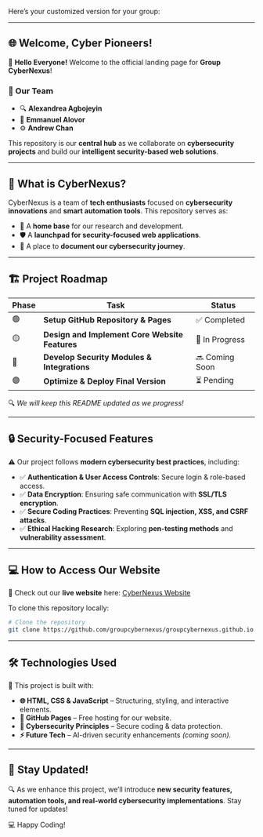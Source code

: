 Here’s your customized version for your group:  

---

## 🌐 Welcome, Cyber Pioneers!  

🚀 **Hello Everyone!** Welcome to the official landing page for **Group CyberNexus**!  

### **👥 Our Team**  
- 🔍 **Alexandrea Agbojeyin**  
- 🔐 **Emmanuel Alovor**  
- ⚙️ **Andrew Chan**  

This repository is our **central hub** as we collaborate on **cybersecurity projects** and build our **intelligent security-based web solutions**.  

---

## 📌 **What is CyberNexus?**  
CyberNexus is a team of **tech enthusiasts** focused on **cybersecurity innovations** and **smart automation tools**. This repository serves as:  
- 📂 A **home base** for our research and development.  
- 🛡 A **launchpad for security-focused web applications**.  
- 🚀 A place to **document our cybersecurity journey**.  

---

## 🏗️ **Project Roadmap**  
| Phase | Task | Status |  
|-------|------|--------|  
| 🟢 | **Setup GitHub Repository & Pages** | ✅ Completed |  
| 🟡 | **Design and Implement Core Website Features** | 🔨 In Progress |  
| 🔴 | **Develop Security Modules & Integrations** | 🔜 Coming Soon |  
| 🟣 | **Optimize & Deploy Final Version** | ⏳ Pending |  

🔍 _We will keep this README updated as we progress!_  

---

## 🔒 **Security-Focused Features**  
⚠️ Our project follows **modern cybersecurity best practices**, including:  
- ✅ **Authentication & User Access Controls**: Secure login & role-based access.  
- ✅ **Data Encryption**: Ensuring safe communication with **SSL/TLS encryption**.  
- ✅ **Secure Coding Practices**: Preventing **SQL injection, XSS, and CSRF attacks**.  
- ✅ **Ethical Hacking Research**: Exploring **pen-testing methods** and **vulnerability assessment**.  

---

## 💻 **How to Access Our Website**  
🎯 Check out our **live website** here: [CyberNexus Website](https://groupcybernexus.github.io/)  

To clone this repository locally:  
```sh
# Clone the repository
git clone https://github.com/groupcybernexus/groupcybernexus.github.io.git
```

---

## 🛠 **Technologies Used**  
🚀 This project is built with:  
- **🌐 HTML, CSS & JavaScript** – Structuring, styling, and interactive elements.  
- **🔧 GitHub Pages** – Free hosting for our website.  
- **🔐 Cybersecurity Principles** – Secure coding & data protection.  
- **⚡ Future Tech** – AI-driven security enhancements _(coming soon)_.  

---

## 🚀 **Stay Updated!**  
🔍 As we enhance this project, we’ll introduce **new security features, automation tools, and real-world cybersecurity implementations**. Stay tuned for updates!  

💻 Happy Coding!
